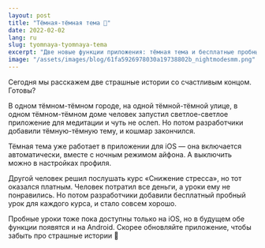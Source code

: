 ```yaml
---
layout: post
title: "Тёмная-тёмная тема 🌚"
date: 2022-02-02
lang: ru
slug: tyomnaya-tyomnaya-tema
excerpt: "Две новые функции приложения: тёмная тема и бесплатные пробные уроки!"
image: "/assets/images/blog/61fa5926978030a19738802b_nightmodesmm.png"
---
```


Сегодня мы расскажем две страшные истории со счастливым концом. Готовы?

В одном тёмном-тёмном городе, на одной тёмной-тёмной улице, в одном тёмном-тёмном доме человек запустил светлое-светлое приложение для медитации и чуть не ослеп. Но потом разработчики добавили тёмную-тёмную тему, и кошмар закончился.

Тёмная тема уже работает в приложении для iOS — она включается автоматически, вместе с ночным режимом айфона. А выключить можно в настройках профиля.

Другой человек решил послушать курс «Снижение стресса», но тот оказался платным. Человек потратил все деньги, а уроки ему не понравились. Но потом разработчики добавили бесплатный пробный урок для каждого курса, и стало совсем хорошо.

Пробные уроки тоже пока доступны только на iOS, но в будущем обе функции появятся и на Android. Скорее обновляйте приложение, чтобы забыть про страшные истории 🤗
